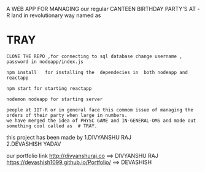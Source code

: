 A WEB APP FOR MANAGING our regular CANTEEN BIRTHDAY PARTY'S AT -R land in revolutionary way named as 
 
 # TRAY
 
 
 
 ```
 CLONE THE REPO ,for connecting to sql database change username , password in nodeapp/index.js 
```
```
npm install   for installing the  dependecies in  both nodeapp and reactapp 
```

```
npm start for starting reactapp
```
```
nodemon nodeapp for starting server
```

```
people at IIT-R or in general face this commom issue of managing the orders of their party when large in numbers.
we have merged the idea of PHYSC GAME and IN-GENERAL-OMS and made out something cool called as  # TRAY.

```


this project has been made by 
1.DIVYANSHU RAJ      
2.DEVASHISH YADAV

our portfolio link 
http://divyanshuraj.co                       ==> DIVYANSHU RAJ  
https://devashish1099.github.io/Portfolio/   ==> DEVASHISH 
